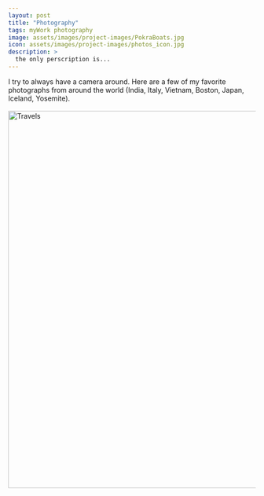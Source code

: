 ```yaml
---
layout: post
title: "Photography"
tags: myWork photography
image: assets/images/project-images/PokraBoats.jpg
icon: assets/images/project-images/photos_icon.jpg
description: >
  the only perscription is...
---
```

I try to always have a camera around. Here are a few of my favorite photographs from around the world (India, Italy, Vietnam, Boston, Japan, Iceland, Yosemite).
<br><br>
<a data-flickr-embed="true"  href="https://www.flickr.com/photos/141235365@N08/albums/72157666119596971" title="Travels"><img src="https://farm2.staticflickr.com/1460/25990322465_7b911d957f_b.jpg" width="1024" height="768" alt="Travels"></a><script async src="//embedr.flickr.com/assets/client-code.js" charset="utf-8"></script>